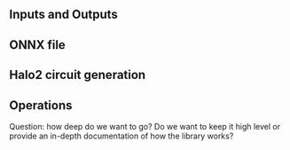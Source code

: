 ## Inputs and Outputs

## ONNX file

## Halo2 circuit generation

## Operations

Question: how deep do we want to go? Do we want to keep it high level or provide an in-depth documentation of how the library works?